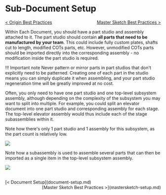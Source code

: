 <style>
.right{
    float:right;
}

.left{
    float:left;
}
</style>

# Sub-Document Setup

<span class="left">[< Origin Best Practices](origins.md)</span> <span class="right">[Master Sketch Best Practices >](mastersketch-setup.md)</span>
<br>

Within Each Document, you should have a part studio and assembly attached to it. The part studio should contain **all parts that need to be manufactured by your team**. This could include fully custom plates, shafts cut to length, modified COTs parts, etc. However, unmodified COTs parts should be imported directly into the corresponding assembly - no modification inside the part studio is required.

!!! Important note
    Never pattern or mirror parts in part studios that don't explicitly need to be patterned. Creating one of each part in the studio means you can simply duplicate it when assembling, and your part studio regeneration time will be greatly improved at no cost.

Often, you only need to have one part studio and one top-level subsystem assembly, although depending on the complexity of the subsystem you may want to split into multiple. For example, you could split an elevator document into one part studio and corresponding assembly for each stage. The top-level elevator assembly would thus include each of the stage subassemblies within it.


Note how there's only 1 part studio and 1 assembly for this subsystem, as the part count is relatively low.

![](/img/design-standards/part-studio.webp)

Note how a subassembly is used to assemble several parts that can then be imported as a single item in the top-level subsystem assembly.

![](/img/design-standards/subassembly.png)

<br>
<span class="left">[< Document Setup](document-setup.md)</span> <span class="right">[Master Sketch Best Practices >](mastersketch-setup.md)</span>
<br>
<br>